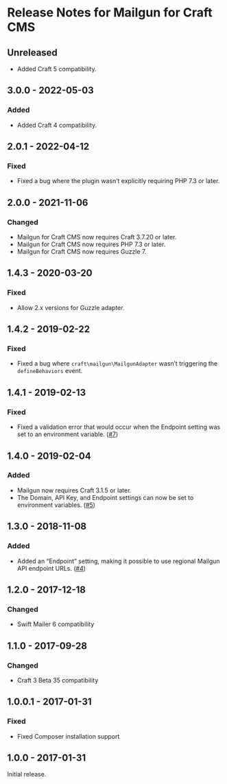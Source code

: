 # Release Notes for Mailgun for Craft CMS

## Unreleased

- Added Craft 5 compatibility.

## 3.0.0 - 2022-05-03

### Added
- Added Craft 4 compatibility.

## 2.0.1 - 2022-04-12

### Fixed
- Fixed a bug where the plugin wasn’t explicitly requiring PHP 7.3 or later.

## 2.0.0 - 2021-11-06

### Changed
- Mailgun for Craft CMS now requires Craft 3.7.20 or later.
- Mailgun for Craft CMS now requires PHP 7.3 or later.
- Mailgun for Craft CMS now requires Guzzle 7.

## 1.4.3 - 2020-03-20

### Fixed
- Allow 2.x versions for Guzzle adapter.

## 1.4.2 - 2019-02-22

### Fixed
- Fixed a bug where `craft\mailgun\MailgunAdapter` wasn’t triggering the `defineBehaviors` event.

## 1.4.1 - 2019-02-13

### Fixed
- Fixed a validation error that would occur when the Endpoint setting was set to an environment variable. ([#7](https://github.com/craftcms/mailgun/issues/7))

## 1.4.0 - 2019-02-04

### Added
- Mailgun now requires Craft 3.1.5 or later.
- The Domain, API Key, and Endpoint settings can now be set to environment variables. ([#5](https://github.com/craftcms/mailgun/issues/5))

## 1.3.0 - 2018-11-08

### Added
- Added an “Endpoint” setting, making it possible to use regional Mailgun API endpoint URLs. ([#4](https://github.com/craftcms/mailgun/pull/4))

## 1.2.0 - 2017-12-18

### Changed
- Swift Mailer 6 compatibility

## 1.1.0 - 2017-09-28

### Changed
- Craft 3 Beta 35 compatibility

## 1.0.0.1 - 2017-01-31

### Fixed
- Fixed Composer installation support  

## 1.0.0 - 2017-01-31

Initial release.
